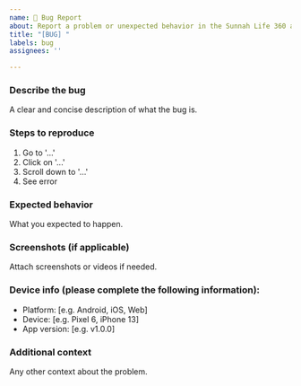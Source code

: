 ```yaml
---
name: 🐛 Bug Report
about: Report a problem or unexpected behavior in the Sunnah Life 360 app
title: "[BUG] "
labels: bug
assignees: ''

---
```


### Describe the bug
A clear and concise description of what the bug is.

### Steps to reproduce
1. Go to '...'
2. Click on '...'
3. Scroll down to '...'
4. See error

### Expected behavior
What you expected to happen.

### Screenshots (if applicable)
Attach screenshots or videos if needed.

### Device info (please complete the following information):
- Platform: [e.g. Android, iOS, Web]
- Device: [e.g. Pixel 6, iPhone 13]
- App version: [e.g. v1.0.0]

### Additional context
Any other context about the problem.
